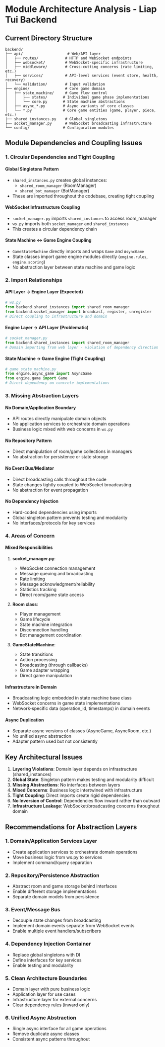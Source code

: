 # Module Architecture Analysis - Liap Tui Backend

## Current Directory Structure

```
backend/
├── api/                    # Web/API layer
│   ├── routes/            # HTTP and WebSocket endpoints
│   ├── websocket/         # WebSocket-specific infrastructure
│   ├── middleware/        # Cross-cutting concerns (rate limiting, etc.)
│   ├── services/          # API-level services (event store, health, recovery)
│   └── validation/        # Input validation
├── engine/                # Core game domain
│   ├── state_machine/     # Game flow control
│   │   ├── states/       # Individual game phase implementations
│   │   └── core.py       # State machine abstractions
│   ├── async_*.py        # Async variants of core classes
│   └── *.py              # Core game entities (game, player, piece, etc.)
├── shared_instances.py    # Global singletons
├── socket_manager.py      # WebSocket broadcasting infrastructure
└── config/               # Configuration modules
```

## Module Dependencies and Coupling Issues

### 1. **Circular Dependencies and Tight Coupling**

#### Global Singletons Pattern
- `shared_instances.py` creates global instances:
  - `shared_room_manager` (RoomManager)
  - `shared_bot_manager` (BotManager)
- These are imported throughout the codebase, creating tight coupling

#### WebSocket Infrastructure Coupling
- `socket_manager.py` imports `shared_instances` to access room_manager
- `ws.py` imports both `socket_manager` and `shared_instances`
- This creates a circular dependency chain

#### State Machine ↔ Game Engine Coupling
- `GameStateMachine` directly imports and wraps `Game` and `AsyncGame`
- State classes import game engine modules directly (`engine.rules`, `engine.scoring`)
- No abstraction layer between state machine and game logic

### 2. **Import Relationships**

#### API Layer → Engine Layer (Expected)
```python
# ws.py
from backend.shared_instances import shared_room_manager
from backend.socket_manager import broadcast, register, unregister
# Direct coupling to infrastructure and domain
```

#### Engine Layer → API Layer (Problematic)
```python
# socket_manager.py
from backend.shared_instances import shared_room_manager
# Domain importing from web layer - violation of dependency direction
```

#### State Machine → Game Engine (Tight Coupling)
```python
# game_state_machine.py
from engine.async_game import AsyncGame
from engine.game import Game
# Direct dependency on concrete implementations
```

### 3. **Missing Abstraction Layers**

#### No Domain/Application Boundary
- API routes directly manipulate domain objects
- No application services to orchestrate domain operations
- Business logic mixed with web concerns in `ws.py`

#### No Repository Pattern
- Direct manipulation of room/game collections in managers
- No abstraction for persistence or state storage

#### No Event Bus/Mediator
- Direct broadcasting calls throughout the code
- State changes tightly coupled to WebSocket broadcasting
- No abstraction for event propagation

#### No Dependency Injection
- Hard-coded dependencies using imports
- Global singleton pattern prevents testing and modularity
- No interfaces/protocols for key services

### 4. **Areas of Concern**

#### Mixed Responsibilities
1. **socket_manager.py**: 
   - WebSocket connection management
   - Message queuing and broadcasting
   - Rate limiting
   - Message acknowledgment/reliability
   - Statistics tracking
   - Direct room/game state access

2. **Room class**:
   - Player management
   - Game lifecycle
   - State machine integration
   - Disconnection handling
   - Bot management coordination

3. **GameStateMachine**:
   - State transitions
   - Action processing
   - Broadcasting (through callbacks)
   - Game adapter wrapping
   - Direct game manipulation

#### Infrastructure in Domain
- Broadcasting logic embedded in state machine base class
- WebSocket concerns in game state implementations
- Network-specific data (operation_id, timestamps) in domain events

#### Async Duplication
- Separate async versions of classes (AsyncGame, AsyncRoom, etc.)
- No unified async abstraction
- Adapter pattern used but not consistently

## Key Architectural Issues

1. **Layering Violations**: Domain layer depends on infrastructure (shared_instances)
2. **Global State**: Singleton pattern makes testing and modularity difficult  
3. **Missing Abstractions**: No interfaces between layers
4. **Mixed Concerns**: Business logic intertwined with infrastructure
5. **Tight Coupling**: Direct imports create rigid dependencies
6. **No Inversion of Control**: Dependencies flow inward rather than outward
7. **Infrastructure Leakage**: WebSocket/broadcasting concerns throughout domain

## Recommendations for Abstraction Layers

### 1. **Domain/Application Services Layer**
- Create application services to orchestrate domain operations
- Move business logic from ws.py to services
- Implement command/query separation

### 2. **Repository/Persistence Abstraction**
- Abstract room and game storage behind interfaces
- Enable different storage implementations
- Separate domain models from persistence

### 3. **Event/Message Bus**
- Decouple state changes from broadcasting
- Implement domain events separate from WebSocket events
- Enable multiple event handlers/subscribers

### 4. **Dependency Injection Container**
- Replace global singletons with DI
- Define interfaces for key services
- Enable testing and modularity

### 5. **Clean Architecture Boundaries**
- Domain layer with pure business logic
- Application layer for use cases
- Infrastructure layer for external concerns
- Clear dependency rules (inward only)

### 6. **Unified Async Abstraction**
- Single async interface for all game operations
- Remove duplicate async classes
- Consistent async patterns throughout